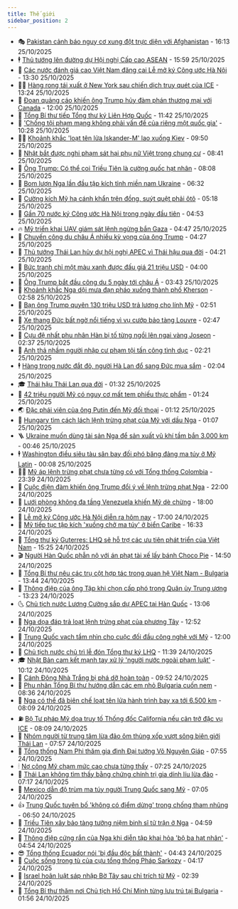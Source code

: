 ```yaml
---
title: Thế giới
sidebar_position: 2
---
```


<!-- vnexpress-the-gioi:START -->
- 🎭 [Pakistan cảnh báo nguy cơ xung đột trực diện với Afghanistan](https://vnexpress.net/pakistan-canh-bao-nguy-co-xung-dot-truc-dien-voi-afghanistan-4955816.html) - 16:13 25/10/2025
- 🕴 [Thủ tướng lên đường dự Hội nghị Cấp cao ASEAN](https://vnexpress.net/thu-tuong-len-duong-du-hoi-nghi-cap-cao-asean-4955819.html) - 15:59 25/10/2025
- 🤭 [Các nước đánh giá cao Việt Nam đăng cai Lễ mở ký Công ước Hà Nội](https://vnexpress.net/cac-nuoc-danh-gia-cao-viet-nam-dang-cai-le-mo-ky-cong-uoc-ha-noi-4955798.html) - 13:30 25/10/2025
- 🧑‍💻 [Hàng rong tái xuất ở New York sau chiến dịch truy quét của ICE](https://vnexpress.net/hang-rong-tai-xuat-o-new-york-sau-chien-dich-truy-quet-cua-ice-4955604.html) - 13:24 25/10/2025
- 🦏 [Đoạn quảng cáo khiến ông Trump hủy đàm phán thương mại với Canada](https://vnexpress.net/doan-quang-cao-khien-ong-trump-huy-dam-phan-thuong-mai-voi-canada-4955582.html) - 12:00 25/10/2025
- 🦒 [Tổng Bí thư tiếp Tổng thư ký Liên Hợp Quốc](https://vnexpress.net/tong-bi-thu-tiep-tong-thu-ky-lien-hop-quoc-4955779.html) - 11:42 25/10/2025
- 🌈 [&#39;Chống tội phạm mạng không phải vấn đề của riêng một quốc gia&#39;](https://vnexpress.net/chong-toi-pham-mang-khong-phai-van-de-cua-rieng-mot-quoc-gia-4955742.html) - 10:28 25/10/2025
- 🧑‍🏫 [Khoảnh khắc &#39;loạt tên lửa Iskander-M&#39; lao xuống Kiev](https://vnexpress.net/khoanh-khac-loat-ten-lua-iskander-m-lao-xuong-kiev-4955713.html) - 09:50 25/10/2025
- 🐲 [Nhật bắt được nghi phạm sát hại phụ nữ Việt trong chung cư](https://vnexpress.net/nhat-bat-duoc-nghi-pham-sat-hai-phu-nu-viet-trong-chung-cu-4955706.html) - 08:41 25/10/2025
- 🦒 [Ông Trump: Có thể coi Triều Tiên là cường quốc hạt nhân](https://vnexpress.net/ong-trump-co-the-coi-trieu-tien-la-cuong-quoc-hat-nhan-4955701.html) - 08:08 25/10/2025
- 🐻 [Bom lượn Nga lần đầu tập kích tỉnh miền nam Ukraine](https://vnexpress.net/bom-luon-nga-lan-dau-tap-kich-tinh-mien-nam-ukraine-4955295.html) - 06:32 25/10/2025
- 🚀 [Cường kích Mỹ hạ cánh khẩn trên đồng, suýt quệt phải ôtô](https://vnexpress.net/cuong-kich-my-ha-canh-khan-tren-dong-suyt-quet-phai-oto-4955619.html) - 05:18 25/10/2025
- 🥰 [Gần 70 nước ký Công ước Hà Nội trong ngày đầu tiên](https://vnexpress.net/gan-70-nuoc-ky-cong-uoc-ha-noi-trong-ngay-dau-tien-4955658.html) - 04:53 25/10/2025
- 🔥 [Mỹ triển khai UAV giám sát lệnh ngừng bắn Gaza](https://vnexpress.net/my-trien-khai-uav-giam-sat-lenh-ngung-ban-gaza-4955629.html) - 04:47 25/10/2025
- 🥳 [Chuyến công du châu Á nhiều kỳ vọng của ông Trump](https://vnexpress.net/chuyen-cong-du-chau-a-nhieu-ky-vong-cua-ong-trump-4955376.html) - 04:27 25/10/2025
- 💼 [Thủ tướng Thái Lan hủy dự hội nghị APEC vì Thái hậu qua đời](https://vnexpress.net/thu-tuong-thai-lan-huy-du-hoi-nghi-apec-vi-thai-hau-qua-doi-4955622.html) - 04:21 25/10/2025
- 🤡 [Bức tranh chỉ một màu xanh được đấu giá 21 triệu USD](https://vnexpress.net/buc-tranh-chi-mot-mau-xanh-duoc-dau-gia-21-trieu-usd-4955625.html) - 04:00 25/10/2025
- 🌁 [Ông Trump bắt đầu công du 5 ngày tới châu Á](https://vnexpress.net/ong-trump-bat-dau-cong-du-5-ngay-toi-chau-a-4955564.html) - 03:43 25/10/2025
- 🤩 [Khoảnh khắc Nga dội mưa đạn pháo xuống thành phố Kherson](https://vnexpress.net/khoanh-khac-nga-doi-mua-dan-phao-xuong-thanh-pho-kherson-4955585.html) - 02:58 25/10/2025
- 🎉 [Bạn ông Trump quyên 130 triệu USD trả lương cho lính Mỹ](https://vnexpress.net/ban-ong-trump-quyen-130-trieu-usd-tra-luong-cho-linh-my-4955606.html) - 02:51 25/10/2025
- 🎉 [Xe thang Đức bất ngờ nổi tiếng vì vụ cướp bảo tàng Louvre](https://vnexpress.net/xe-thang-duc-bat-ngo-noi-tieng-vi-vu-cuop-bao-tang-louvre-4955609.html) - 02:47 25/10/2025
- 🌁 [Cựu đệ nhất phu nhân Hàn bị tố từng ngồi lên ngai vàng Joseon](https://vnexpress.net/cuu-de-nhat-phu-nhan-han-bi-to-tung-ngoi-len-ngai-vang-joseon-4955591.html) - 02:37 25/10/2025
- 🌊 [Anh thả nhầm người nhập cư phạm tội tấn công tình dục](https://vnexpress.net/anh-tha-nham-nguoi-nhap-cu-pham-toi-tan-cong-tinh-duc-4955588.html) - 02:21 25/10/2025
- 🕴 [Hàng trong nước đắt đỏ, người Hà Lan đổ sang Đức mua sắm](https://vnexpress.net/hang-trong-nuoc-dat-do-nguoi-ha-lan-do-sang-duc-mua-sam-4954992.html) - 02:04 25/10/2025
- 🎓 [Thái hậu Thái Lan qua đời](https://vnexpress.net/thai-hau-thai-lan-qua-doi-4955569.html) - 01:32 25/10/2025
- 🦩 [42 triệu người Mỹ có nguy cơ mất tem phiếu thực phẩm](https://vnexpress.net/42-trieu-nguoi-my-co-nguy-co-mat-tem-phieu-thuc-pham-4955282.html) - 01:24 25/10/2025
- 🌏 [Đặc phái viên của ông Putin đến Mỹ đối thoại](https://vnexpress.net/dac-phai-vien-cua-ong-putin-den-my-doi-thoai-4955570.html) - 01:12 25/10/2025
- 🌋 [Hungary tìm cách lách lệnh trừng phạt của Mỹ với dầu Nga](https://vnexpress.net/hungary-tim-cach-lach-lenh-trung-phat-cua-my-voi-dau-nga-4955436.html) - 01:07 25/10/2025
- 🪜 [Ukraine muốn dùng tài sản Nga để sản xuất vũ khí tầm bắn 3.000 km](https://vnexpress.net/ukraine-muon-dung-tai-san-nga-de-san-xuat-vu-khi-tam-ban-3-000-km-4955409.html) - 00:46 25/10/2025
- 🕴 [Washington điều siêu tàu sân bay đối phó băng đảng ma túy ở Mỹ Latin](https://vnexpress.net/washington-dieu-sieu-tau-san-bay-doi-pho-bang-dang-ma-tuy-o-my-latin-4955553.html) - 00:08 25/10/2025
- 🧑‍🏫 [Mỹ áp lệnh trừng phạt chưa từng có với Tổng thống Colombia](https://vnexpress.net/my-ap-lenh-trung-phat-chua-tung-co-voi-tong-thong-colombia-4955562.html) - 23:39 24/10/2025
- 🌮 [Cuộc điện đàm khiến ông Trump đổi ý về lệnh trừng phạt Nga](https://vnexpress.net/cuoc-dien-dam-khien-ong-trump-doi-y-ve-lenh-trung-phat-nga-4955149.html) - 22:00 24/10/2025
- 🚦 [Lưới phòng không đa tầng Venezuela khiến Mỹ dè chừng](https://vnexpress.net/luoi-phong-khong-da-tang-venezuela-khien-my-de-chung-4954961.html) - 18:00 24/10/2025
- 💫 [Lễ mở ký Công ước Hà Nội diễn ra hôm nay](https://vnexpress.net/le-mo-ky-cong-uoc-ha-noi-dien-ra-hom-nay-4955421.html) - 17:00 24/10/2025
- 🤡 [Mỹ tiếp tục tập kích &#39;xuồng chở ma túy&#39; ở biển Caribe](https://vnexpress.net/my-tiep-tuc-tap-kich-xuong-cho-ma-tuy-o-bien-caribe-4955536.html) - 16:33 24/10/2025
- 🦣 [Tổng thư ký Guterres: LHQ sẽ hỗ trợ các ưu tiên phát triển của Việt Nam](https://vnexpress.net/tong-thu-ky-guterres-lhq-se-ho-tro-cac-uu-tien-phat-trien-cua-viet-nam-4955525.html) - 15:25 24/10/2025
- 🎬 [Người Hàn Quốc phẫn nộ với án phạt tài xế lấy bánh Choco Pie](https://vnexpress.net/nguoi-han-quoc-phan-no-voi-an-phat-tai-xe-lay-banh-choco-pie-4955470.html) - 14:50 24/10/2025
- 🎉 [Tổng Bí thư nêu các trụ cột hợp tác trong quan hệ Việt Nam - Bulgaria](https://vnexpress.net/tong-bi-thu-neu-cac-tru-cot-hop-tac-trong-quan-he-viet-nam-bulgaria-4955503.html) - 13:44 24/10/2025
- 🎡 [Thông điệp của ông Tập khi chọn cấp phó trong Quân ủy Trung ương](https://vnexpress.net/thong-diep-cua-ong-tap-khi-chon-cap-pho-trong-quan-uy-trung-uong-4955148.html) - 13:23 24/10/2025
- 🌜 [Chủ tịch nước Lương Cường sắp dự APEC tại Hàn Quốc](https://vnexpress.net/chu-tich-nuoc-luong-cuong-sap-du-apec-tai-han-quoc-4955504.html) - 13:06 24/10/2025
- 🎡 [Nga dọa đáp trả loạt lệnh trừng phạt của phương Tây](https://vnexpress.net/nga-doa-dap-tra-loat-lenh-trung-phat-cua-phuong-tay-4955482.html) - 12:52 24/10/2025
- 🤗 [Trung Quốc vạch tầm nhìn cho cuộc đối đầu công nghệ với Mỹ](https://vnexpress.net/trung-quoc-vach-tam-nhin-cho-cuoc-doi-dau-cong-nghe-voi-my-4955151.html) - 12:00 24/10/2025
- 🦩 [Chủ tịch nước chủ trì lễ đón Tổng thư ký LHQ](https://vnexpress.net/chu-tich-nuoc-chu-tri-le-don-tong-thu-ky-lhq-4955485.html) - 11:39 24/10/2025
- 🎓 [Nhật Bản cam kết mạnh tay xử lý &#39;người nước ngoài phạm luật&#39;](https://vnexpress.net/nhat-ban-cam-ket-manh-tay-xu-ly-nguoi-nuoc-ngoai-pham-luat-4955449.html) - 10:12 24/10/2025
- 🌁 [Cánh Đông Nhà Trắng bị phá dỡ hoàn toàn](https://vnexpress.net/canh-dong-nha-trang-bi-pha-do-hoan-toan-4955438.html) - 09:52 24/10/2025
- 🤩 [Phu nhân Tổng Bí thư hướng dẫn các em nhỏ Bulgaria cuốn nem](https://vnexpress.net/phu-nhan-tong-bi-thu-huong-dan-cac-em-nho-bulgaria-cuon-nem-4955384.html) - 08:36 24/10/2025
- 👹 [Nga có thể đã biên chế loạt tên lửa hành trình bay xa tới 6.500 km](https://vnexpress.net/nga-co-the-da-bien-che-loat-ten-lua-hanh-trinh-bay-xa-toi-6-500-km-4955314.html) - 08:09 24/10/2025
- ⛽️ [Bộ Tư pháp Mỹ dọa truy tố Thống đốc California nếu cản trở đặc vụ ICE](https://vnexpress.net/bo-tu-phap-my-doa-truy-to-thong-doc-california-neu-can-tro-dac-vu-ice-4955243.html) - 08:09 24/10/2025
- 🚀 [Nhóm người từ trung tâm lừa đảo ôm thùng xốp vượt sông biên giới Thái Lan](https://vnexpress.net/nhom-nguoi-tu-trung-tam-lua-dao-om-thung-xop-vuot-song-bien-gioi-thai-lan-4955367.html) - 07:57 24/10/2025
- 🎡 [Tổng thống Nam Phi thăm gia đình Đại tướng Võ Nguyên Giáp](https://vnexpress.net/tong-thong-nam-phi-tham-gia-dinh-dai-tuong-vo-nguyen-giap-4955344.html) - 07:55 24/10/2025
- 🕯 [Nợ công Mỹ chạm mức cao chưa từng thấy](https://vnexpress.net/no-cong-my-cham-muc-cao-chua-tung-thay-4955177.html) - 07:25 24/10/2025
- 🐻 [Thái Lan không tìm thấy bằng chứng chính trị gia dính líu lừa đảo](https://vnexpress.net/thai-lan-khong-tim-thay-bang-chung-chinh-tri-gia-dinh-liu-lua-dao-4955286.html) - 07:17 24/10/2025
- 🚦 [Mexico dẫn độ trùm ma túy người Trung Quốc sang Mỹ](https://vnexpress.net/mexico-dan-do-trum-ma-tuy-nguoi-trung-quoc-sang-my-4955339.html) - 07:05 24/10/2025
- 👍 [Trung Quốc tuyên bố &#39;không có điểm dừng&#39; trong chống tham nhũng](https://vnexpress.net/trung-quoc-tuyen-bo-khong-co-diem-dung-trong-chong-tham-nhung-4955338.html) - 06:50 24/10/2025
- 🚀 [Triều Tiên xây bảo tàng tưởng niệm binh sĩ tử trận ở Nga](https://vnexpress.net/trieu-tien-xay-bao-tang-tuong-niem-binh-si-tu-tran-o-nga-4955280.html) - 04:59 24/10/2025
- 🌮 [Thông điệp cứng rắn của Nga khi diễn tập khai hỏa &#39;bộ ba hạt nhân&#39;](https://vnexpress.net/thong-diep-cung-ran-cua-nga-khi-dien-tap-khai-hoa-bo-ba-hat-nhan-4955069.html) - 04:54 24/10/2025
- 😎 [Tổng thống Ecuador nói &#39;bị đầu độc bất thành&#39;](https://vnexpress.net/tong-thong-ecuador-noi-bi-dau-doc-bat-thanh-4955255.html) - 04:43 24/10/2025
- 🐲 [Cuộc sống trong tù của cựu tổng thống Pháp Sarkozy](https://vnexpress.net/cuoc-song-trong-tu-cua-cuu-tong-thong-phap-sarkozy-4954209.html) - 04:17 24/10/2025
- 💫 [Israel hoãn luật sáp nhập Bờ Tây sau chỉ trích từ Mỹ](https://vnexpress.net/israel-hoan-luat-sap-nhap-bo-tay-sau-chi-trich-tu-my-4955204.html) - 02:39 24/10/2025
- 👀 [Tổng Bí thư thăm nơi Chủ tịch Hồ Chí Minh từng lưu trú tại Bulgaria](https://vnexpress.net/tong-bi-thu-tham-noi-chu-tich-ho-chi-minh-tung-luu-tru-tai-bulgaria-4955160.html) - 01:56 24/10/2025<!-- vnexpress-the-gioi:END -->